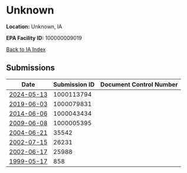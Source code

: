 # Unknown

**Location:** Unknown, IA

**EPA Facility ID:** 100000009019

[Back to IA Index](../../index.md)

## Submissions

| Date | Submission ID | Document Control Number |
|------|--------------|-------------------------|
| [2024-05-13](submissions/1000113794.md) | 1000113794 |  |
| [2019-06-03](submissions/1000079831.md) | 1000079831 |  |
| [2014-06-06](submissions/1000043434.md) | 1000043434 |  |
| [2009-06-08](submissions/1000005395.md) | 1000005395 |  |
| [2004-06-21](submissions/35542.md) | 35542 |  |
| [2002-07-15](submissions/26231.md) | 26231 |  |
| [2002-06-17](submissions/25988.md) | 25988 |  |
| [1999-05-17](submissions/858.md) | 858 |  |
